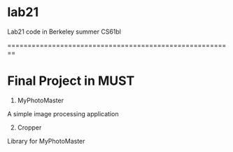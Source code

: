 # lab21

Lab21 code in Berkeley summer CS61bl

========================================================
# Final Project in MUST

1. MyPhotoMaster

A simple image processing application


2. Cropper

Library for MyPhotoMaster

